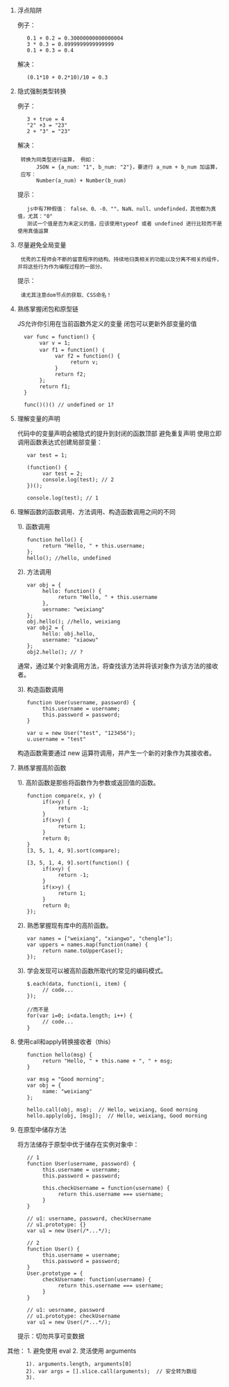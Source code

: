1. 浮点陷阱

     例子：
     
          0.1 + 0.2 = 0.30000000000000004
          3 * 0.3 = 0.8999999999999999
          0.1 + 0.3 = 0.4

     解决：
     
          (0.1*10 + 0.2*10)/10 = 0.3

2. 隐式强制类型转换

      例子：
      
          3 + true = 4
          "2" +3 = "23"
          2 + "3" = "23"

     解决：
     
        转换为同类型进行运算， 例如：
             JSON = {a_num: "1", b_num: "2"}，要进行 a_num + b_num 加运算， 
        应写：
             Number(a_num) + Number(b_num)

     提示：
     
          js中有7种假值： false、0、-0、""、NaN、null、undefinded，其他都为真值，尤其："0"
          测试一个值是否为未定义的值，应该使用typeof 或者 undefined 进行比较而不是使用真值运算

3. 尽量避免全局变量

        优秀的工程师会不断的留意程序的结构、持续地归类相关的功能以及分离不相关的组件，并将这些行为作为编程过程的一部分。
     提示：
     
     
        请尤其注意dom节点的获取、CSS命名！

4. 熟练掌握闭包和原型链

     JS允许你引用在当前函数外定义的变量
     闭包可以更新外部变量的值

         var func = function() {
              var v = 1;
              var f1 = function() ｛
                   var f2 = function() {
                        return v;
                   }
                   return f2;
              };
              return f1;
         }
    
         func()()() // undefined or 1?

5. 理解变量的声明

     代码中的变量声明会被隐式的提升到封闭的函数顶部
     避免重复声明
     使用立即调用函数表达式创建局部变量：
     
          var test = 1;
          
          (function() {
               var test = 2;
               console.log(test); // 2
          })();
          
          console.log(test); // 1

6. 理解函数的函数调用、方法调用、构造函数调用之间的不同
     
     1). 函数调用
     
          function hello() {
               return "Hello, " + this.username;
          };
          hello(); //hello, undefined

     2). 方法调用
     
          var obj = {
               hello: function() {
                    return "Hello, " + this.username
               },
               uesrname: "weixiang"
          };
          obj.hello(); //hello, weixiang
          var obj2 = {
               hello: obj.hello,
               username: "xiaowu"
          };
          obj2.hello(); // ?
          
     通常，通过某个对象调用方法，将查找该方法并将该对象作为该方法的接收者。

     3). 构造函数调用
          
          function User(username, password) {
               this.username = username;
               this.password = password;
          }
          
          var u = new User("test", "123456");
          u.username = "test"

     构造函数需要通过 new 运算符调用，并产生一个新的对象作为其接收者。

7. 熟练掌握高阶函数
     
     1). 高阶函数是那些将函数作为参数或返回值的函数。
               
          function compare(x, y) {
               if(x<y) {
                    return -1;
               }
               if(x>y) {
                    return 1;
               }
               return 0;
          }
          [3, 5, 1, 4, 9].sort(compare);
          
          [3, 5, 1, 4, 9].sort(function() {
               if(x<y) {
                    return -1;
               }
               if(x>y) {
                    return 1;
               }
               return 0;
          });
                    
     2). 熟悉掌握现有库中的高阶函数。
                    
          var names = ["weixiang", "xiangwo", "chengle"];
          var uppers = names.map(function(name) {
               return name.toUpperCase();
          });
                    
     3). 学会发现可以被高阶函数所取代的常见的编码模式。
     
          $.each(data, function(i, item) {
               // code...
          });
          
          //而不是
          for(var i=0; i<data.length; i++) {
               // code...
          }
 
8. 使用call和apply转换接收者（this）

          function hello(msg) {
               return "Hello, " + this.name + ", " + msg;
          }
          
          var msg = "Good morning";
          var obj = {
               name: "weixiang"
          };
          
          hello.call(obj, msg);  // Hello, weixiang, Good morning
          hello.apply(obj, [msg]);  // Hello, weixiang, Good morning

9. 在原型中储存方法

     将方法储存于原型中优于储存在实例对象中：

          // 1
          function User(username, password) {
               this.username = username;
               this.password = password;

               this.checkUsername = function(username) {
                    return this.username === username;
               }
          }
          
          // u1: username, password, checkUsername
          // u1.prototype: {}
          var u1 = new User(/*...*/);

          // 2
          function User() {
               this.username = username;
               this.password = password;
          }
          User.prototype = {
               checkUsername: function(username) {
                    return this.username === username;
               }
          }
          
          // u1: uesrname, password
          // u1.prototype: checkUsername
          var u1 = new User(/*...*/);

     
     提示：切勿共享可变数据
 



其他：
     1. 避免使用 eval
     2. 灵活使用 arguments
      
          1). arguments.length, arguments[0]
          2). var args = [].slice.call(arguments);  // 安全转为数组
          3).  


